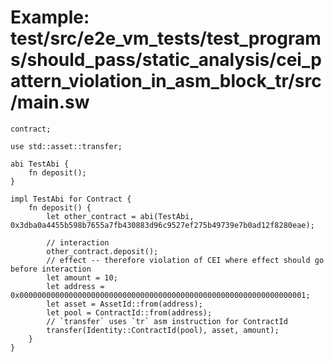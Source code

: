 # Example: test/src/e2e_vm_tests/test_programs/should_pass/static_analysis/cei_pattern_violation_in_asm_block_tr/src/main.sw

```sway
contract;

use std::asset::transfer;

abi TestAbi {
    fn deposit();
}

impl TestAbi for Contract {
    fn deposit() {
        let other_contract = abi(TestAbi, 0x3dba0a4455b598b7655a7fb430883d96c9527ef275b49739e7b0ad12f8280eae);

        // interaction
        other_contract.deposit();
        // effect -- therefore violation of CEI where effect should go before interaction
        let amount = 10;
        let address = 0x0000000000000000000000000000000000000000000000000000000000000001;
        let asset = AssetId::from(address);
        let pool = ContractId::from(address);
        // `transfer` uses `tr` asm instruction for ContractId
        transfer(Identity::ContractId(pool), asset, amount);
    }
}

```
